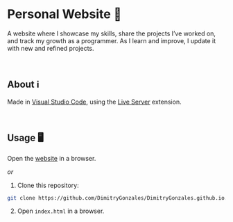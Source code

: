 # Personal Website 👤

A website where I showcase my skills, share the projects I’ve worked on, and track my growth as a programmer. As I learn and improve, I update it with new and refined projects.

<br>

## About ℹ️

Made in [Visual Studio Code](https://code.visualstudio.com), using the [Live Server](https://marketplace.visualstudio.com/items?itemName=ritwickdey.LiveServer) extension.

<br>

## Usage 🖥️

Open the [website](https://DimitryGonzales.github.io) in a browser.

*or*

1. Clone this repository:


```bash
git clone https://github.com/DimitryGonzales/DimitryGonzales.github.io.git
```

2. Open `index.html` in a browser.

